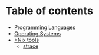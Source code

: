 # Table of contents

* [Programming Languages](languages/languages.md)
* [Operating Systems](os/os.md)
* [*Nix tools](tools/tools.md)
    * [strace](tools/strace.md)

